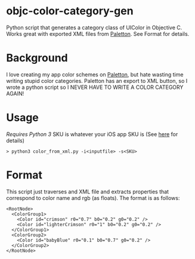 # objc-color-category-gen
Python script that generates a category class of UIColor in Objective C. Works great with exported XML files from [Paletton](http://paletton.com/). See Format for details.

# Background
I love creating my app color schemes on [Paletton](http://paletton.com/), but hate wasting time writing stupid color categories. Paletton has an export to XML button, so I wrote a python script so I NEVER HAVE TO WRITE A COLOR CATEGORY AGAIN!

# Usage
*Requires Python 3*
SKU is whatever your iOS app SKU is (See [here](http://lmgtfy.com/?q=what+is+app+sku) for details)
```
> python3 color_from_xml.py -i<inputfile> -s<SKU>
```

# Format
This script just traverses and XML file and extracts properties that correspond to color name and rgb (as floats). The format is as follows:
```
<RootNode>
  <ColorGroup1>
    <Color id="crimson" r0="0.7" b0="0.2" g0="0.2" />
    <Color id="lighterCrimson" r0="1" b0="0.2" g0="0.2" />
  </ColorGroup1>
  <ColorGroup2>
    <Color id="babyBlue" r0="0.1" b0="0.7" g0="0.2" />
  </ColorGroup2>
</RootNode>
```
